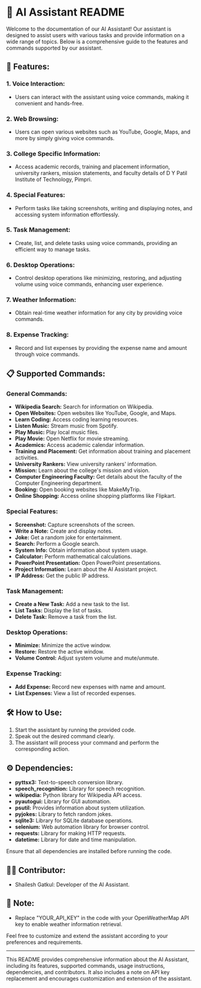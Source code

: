 # 🤖 AI Assistant README

Welcome to the documentation of our AI Assistant! Our assistant is designed to assist users with various tasks and provide information on a wide range of topics. Below is a comprehensive guide to the features and commands supported by our assistant.

## 🚀 Features:

### 1. Voice Interaction:
- Users can interact with the assistant using voice commands, making it convenient and hands-free.

### 2. Web Browsing:
- Users can open various websites such as YouTube, Google, Maps, and more by simply giving voice commands.

### 3. College Specific Information:
- Access academic records, training and placement information, university rankers, mission statements, and faculty details of D Y Patil Institute of Technology, Pimpri.

### 4. Special Features:
- Perform tasks like taking screenshots, writing and displaying notes, and accessing system information effortlessly.

### 5. Task Management:
- Create, list, and delete tasks using voice commands, providing an efficient way to manage tasks.

### 6. Desktop Operations:
- Control desktop operations like minimizing, restoring, and adjusting volume using voice commands, enhancing user experience.

### 7. Weather Information:
- Obtain real-time weather information for any city by providing voice commands.

### 8. Expense Tracking:
- Record and list expenses by providing the expense name and amount through voice commands.

## 📋 Supported Commands:

### General Commands:

- **Wikipedia Search:** Search for information on Wikipedia.
- **Open Websites:** Open websites like YouTube, Google, and Maps.
- **Learn Coding:** Access coding learning resources.
- **Listen Music:** Stream music from Spotify.
- **Play Music:** Play local music files.
- **Play Movie:** Open Netflix for movie streaming.
- **Academics:** Access academic calendar information.
- **Training and Placement:** Get information about training and placement activities.
- **University Rankers:** View university rankers' information.
- **Mission:** Learn about the college's mission and vision.
- **Computer Engineering Faculty:** Get details about the faculty of the Computer Engineering department.
- **Booking:** Open booking websites like MakeMyTrip.
- **Online Shopping:** Access online shopping platforms like Flipkart.

### Special Features:

- **Screenshot:** Capture screenshots of the screen.
- **Write a Note:** Create and display notes.
- **Joke:** Get a random joke for entertainment.
- **Search:** Perform a Google search.
- **System Info:** Obtain information about system usage.
- **Calculator:** Perform mathematical calculations.
- **PowerPoint Presentation:** Open PowerPoint presentations.
- **Project Information:** Learn about the AI Assistant project.
- **IP Address:** Get the public IP address.

### Task Management:

- **Create a New Task:** Add a new task to the list.
- **List Tasks:** Display the list of tasks.
- **Delete Task:** Remove a task from the list.

### Desktop Operations:

- **Minimize:** Minimize the active window.
- **Restore:** Restore the active window.
- **Volume Control:** Adjust system volume and mute/unmute.

### Expense Tracking:

- **Add Expense:** Record new expenses with name and amount.
- **List Expenses:** View a list of recorded expenses.

## 🛠️ How to Use:

1. Start the assistant by running the provided code.
2. Speak out the desired command clearly.
3. The assistant will process your command and perform the corresponding action.

## ⚙️ Dependencies:

- **pyttsx3:** Text-to-speech conversion library.
- **speech_recognition:** Library for speech recognition.
- **wikipedia:** Python library for Wikipedia API access.
- **pyautogui:** Library for GUI automation.
- **psutil:** Provides information about system utilization.
- **pyjokes:** Library to fetch random jokes.
- **sqlite3:** Library for SQLite database operations.
- **selenium:** Web automation library for browser control.
- **requests:** Library for making HTTP requests.
- **datetime:** Library for date and time manipulation.

Ensure that all dependencies are installed before running the code.

## 👨‍💻 Contributor:

- Shailesh Gatkul: Developer of the AI Assistant.

## 📝 Note:

- Replace "YOUR_API_KEY" in the code with your OpenWeatherMap API key to enable weather information retrieval.

Feel free to customize and extend the assistant according to your preferences and requirements.

---

This README provides comprehensive information about the AI Assistant, including its features, supported commands, usage instructions, dependencies, and contributors. It also includes a note on API key replacement and encourages customization and extension of the assistant.
